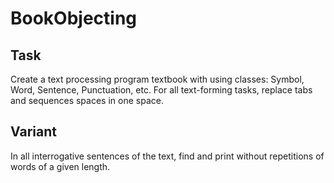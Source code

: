 # BookObjecting
## Task

Create a text processing program textbook with
using classes: Symbol, Word, Sentence, Punctuation, etc.
For all text-forming tasks, replace tabs and sequences
spaces in one space.
## Variant

In all interrogative sentences of the text, find and print without
repetitions of words of a given length.
